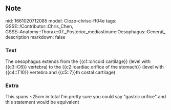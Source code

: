 ## Note
nid: 1661020712085
model: Cloze-chrisc-ff04e
tags: GSSE::!Contributor::Chris_Chen, GSSE::Anatomy::Thorax::07._Posterior_mediastinum::Oesophagus::General_description
markdown: false

### Text
The oesophagus extends from the {{c1::cricoid cartilage}} (level with {{c3::C6}} vertebra) to the {{c2::cardiac orifice of the stomach}} (level with {{c4::T10}} vertebra and {{c5::7}}th costal cartilage)

### Extra
This spans ~25cm in total
I'm pretty sure you could say "gastric orifice" and this statement would be equivalent

